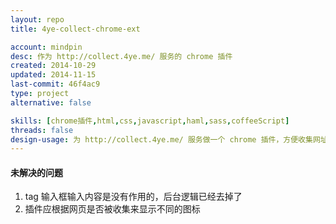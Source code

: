 ```yaml
---
layout: repo
title: 4ye-collect-chrome-ext

account: mindpin
desc: 作为 http://collect.4ye.me/ 服务的 chrome 插件
created: 2014-10-29
updated: 2014-11-15
last-commit: 46f4ac9
type: project
alternative: false

skills: [chrome插件,html,css,javascript,haml,sass,coffeeScript]
threads: false
design-usage: 为 http://collect.4ye.me/ 服务做一个 chrome 插件，方便收集网址
---
```


#### 未解决的问题
1. tag 输入框输入内容是没有作用的，后台逻辑已经去掉了
2. 插件应根据网页是否被收集来显示不同的图标

